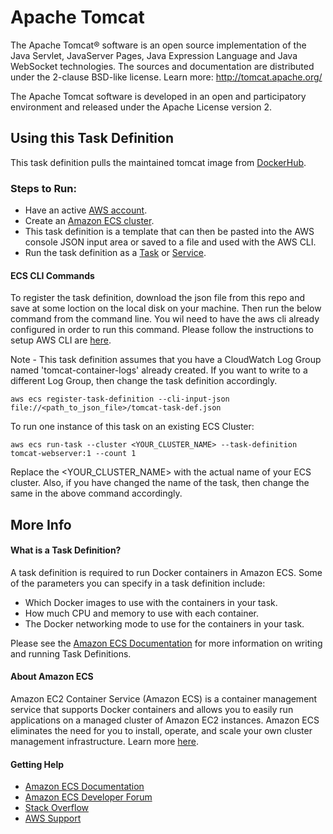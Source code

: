 # Apache Tomcat
The Apache Tomcat® software is an open source implementation of the Java Servlet, JavaServer Pages, Java Expression Language and Java WebSocket technologies. 
The sources and documentation are distributed under the 2-clause BSD-like license.
Learn more: http://tomcat.apache.org/

The Apache Tomcat software is developed in an open and participatory environment and released under the Apache License version 2. 

## Using this Task Definition
This task definition pulls the maintained tomcat image from [DockerHub](https://hub.docker.com/_/tomcat/).

### Steps to Run:
* Have an active [AWS account](https://portal.aws.amazon.com/billing/signup#/start).
* Create an [Amazon ECS cluster](http://docs.aws.amazon.com/AmazonECS/latest/developerguide/create_cluster.html).
* This task definition is a template that can then be pasted into the AWS console JSON input area or saved to a file and used with the AWS CLI.
* Run the task definition as a [Task](http://docs.aws.amazon.com/AmazonECS/latest/developerguide/scheduling_tasks.html) or [Service](http://docs.aws.amazon.com/AmazonECS/latest/developerguide/ecs_services.html).

#### ECS CLI Commands

To register the task definition, download the json file from this repo and save at some loction on the local disk on your machine. Then run the below command from the command line. You wil need to have the aws cli already configured in order to run this command. Please follow the instructions to setup AWS CLI are [here](http://docs.aws.amazon.com/cli/latest/userguide/installing.html).

Note - This task definition assumes that you have a CloudWatch Log Group named 'tomcat-container-logs' already created. If you want to write to a different Log Group, then change the task definition accordingly. 

`aws ecs register-task-definition --cli-input-json file://<path_to_json_file>/tomcat-task-def.json`


To run one instance of this task on an existing ECS Cluster:

`aws ecs run-task --cluster <YOUR_CLUSTER_NAME> --task-definition tomcat-webserver:1 --count 1`

Replace the <YOUR_CLUSTER_NAME> with the actual name of your ECS cluster. Also, if you have changed the name of the task, then change the same in the above command accordingly.

## More Info
#### What is a Task Definition?
A task definition is required to run Docker containers in Amazon ECS. Some of the parameters you can specify in a task definition include:

* Which Docker images to use with the containers in your task.
* How much CPU and memory to use with each container.
* The Docker networking mode to use for the containers in your task.

Please see the [Amazon ECS Documentation](http://docs.aws.amazon.com/AmazonECS/latest/developerguide/task_definitions.html) for more information on writing and running Task Definitions.

#### About Amazon ECS
Amazon EC2 Container Service (Amazon ECS) is a container management service that supports Docker containers and allows you to easily run applications on a managed cluster of Amazon EC2 instances. Amazon ECS eliminates the need for you to install, operate, and scale your own cluster management infrastructure. Learn more [here](https://aws.amazon.com/ecs).

#### Getting Help
* [Amazon ECS Documentation](http://docs.aws.amazon.com/AmazonECS/latest/developerguide/Welcome.html)
* [Amazon ECS Developer Forum](https://forums.aws.amazon.com/forum.jspa?forumID=187)
* [Stack Overflow](https://stackoverflow.com/questions/tagged/amazon-ecs)
* [AWS Support](https://aws.amazon.com/premiumsupport/)
